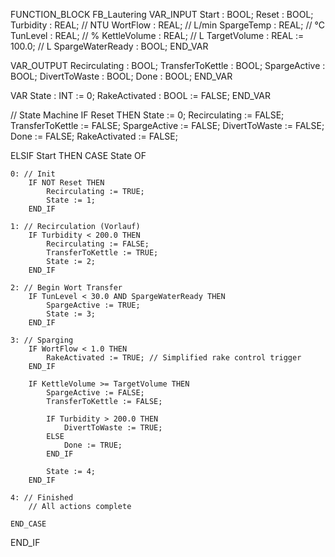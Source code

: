 FUNCTION_BLOCK FB_Lautering
VAR_INPUT
    Start : BOOL;
    Reset : BOOL;
    Turbidity : REAL;              // NTU
    WortFlow : REAL;              // L/min
    SpargeTemp : REAL;            // °C
    TunLevel : REAL;              // %
    KettleVolume : REAL;          // L
    TargetVolume : REAL := 100.0; // L
    SpargeWaterReady : BOOL;
END_VAR

VAR_OUTPUT
    Recirculating : BOOL;
    TransferToKettle : BOOL;
    SpargeActive : BOOL;
    DivertToWaste : BOOL;
    Done : BOOL;
END_VAR

VAR
    State : INT := 0;
    RakeActivated : BOOL := FALSE;
END_VAR

// State Machine
IF Reset THEN
    State := 0;
    Recirculating := FALSE;
    TransferToKettle := FALSE;
    SpargeActive := FALSE;
    DivertToWaste := FALSE;
    Done := FALSE;
    RakeActivated := FALSE;

ELSIF Start THEN
    CASE State OF

    0: // Init
        IF NOT Reset THEN
            Recirculating := TRUE;
            State := 1;
        END_IF

    1: // Recirculation (Vorlauf)
        IF Turbidity < 200.0 THEN
            Recirculating := FALSE;
            TransferToKettle := TRUE;
            State := 2;
        END_IF

    2: // Begin Wort Transfer
        IF TunLevel < 30.0 AND SpargeWaterReady THEN
            SpargeActive := TRUE;
            State := 3;
        END_IF

    3: // Sparging
        IF WortFlow < 1.0 THEN
            RakeActivated := TRUE; // Simplified rake control trigger
        END_IF

        IF KettleVolume >= TargetVolume THEN
            SpargeActive := FALSE;
            TransferToKettle := FALSE;

            IF Turbidity > 200.0 THEN
                DivertToWaste := TRUE;
            ELSE
                Done := TRUE;
            END_IF

            State := 4;
        END_IF

    4: // Finished
        // All actions complete

    END_CASE
END_IF
